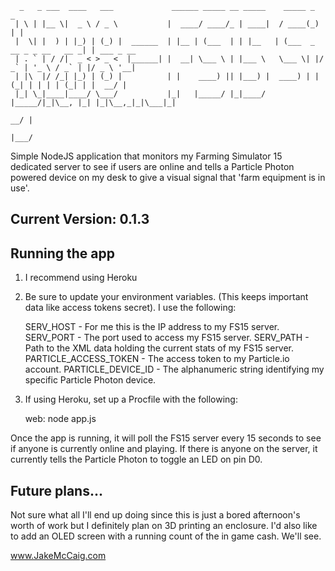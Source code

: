       _   _ ___  ____   ___             ______ _____ __ _____    _____ _                   _           
     | \ | |__ \|  _ \ / _ \           |  ____/ ____/_ | ____|  / ____(_)                 | |          
     |  \| |  ) | |_) | (_) |  ______  | |__ | (___  | | |__   | (___  _  __ _ _ __   __ _| | ___ _ __ 
     | . ` | / /|  _ < > _ <  |______| |  __| \___ \ | |___ \   \___ \| |/ _` | '_ \ / _` | |/ _ \ '__|
     | |\  |/ /_| |_) | (_) |          | |    ____) || |___) |  ____) | | (_| | | | | (_| | |  __/ |   
     |_| \_|____|____/ \___/           |_|   |_____/ |_|____/  |_____/|_|\__, |_| |_|\__,_|_|\___|_|   
                                                                          __/ |                        
                                                                         |___/                         
                         

Simple NodeJS application that monitors my Farming Simulator 15 dedicated server to see if users are online and tells a Particle Photon powered device on my desk to give a visual signal that 'farm equipment is in use'.

## Current Version: 0.1.3

## Running the app

1) I recommend using Heroku

2) Be sure to update your environment variables. (This keeps important data like access tokens secret). I use the following:

    SERV_HOST - For me this is the IP address to my FS15 server.
    SERV_PORT - The port used to access my FS15 server.
    SERV_PATH - Path to the XML data holding the current stats of my FS15 server.
    PARTICLE_ACCESS_TOKEN - The access token to my Particle.io account.
    PARTICLE_DEVICE_ID - The alphanumeric string identifying my specific Particle Photon device.
    
3) If using Heroku, set up a Procfile with the following:
    
    web: node app.js

Once the app is running, it will poll the FS15 server every 15 seconds to see if anyone is currently online and playing. If there is anyone on the server, it currently tells the Particle Photon to toggle an LED on pin D0.

## Future plans...

Not sure what all I'll end up doing since this is just a bored afternoon's worth of work but I definitely plan on 3D printing an enclosure. I'd also like to add an OLED screen with a running count of the in game cash. We'll see.

www.JakeMcCaig.com